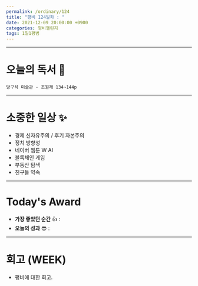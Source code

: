 ```yaml
---
permalink: /ordinary/124
title: "평비 124일차 : "
date: 2021-12-09 20:00:00 +0900
categories: 평비챌린지
tags: 1일1평범
---
```


---
# 오늘의 독서 📕
`방구석 미술관 - 조원재 134~144p`  

---
# 소중한 일상 ✨
- 경제 신자유주의 / 후기 자본주의
- 정치 방향성
- 네이버 웹툰 W AI
- 블록체인 게임
- 부동산 탐색
- 친구들 약속

---
# Today's Award
- **가장 좋았던 순간** 👍 : 
- **오늘의 성과** 😎 : 

---
# 회고 (WEEK)
- 평비에 대한 회고.